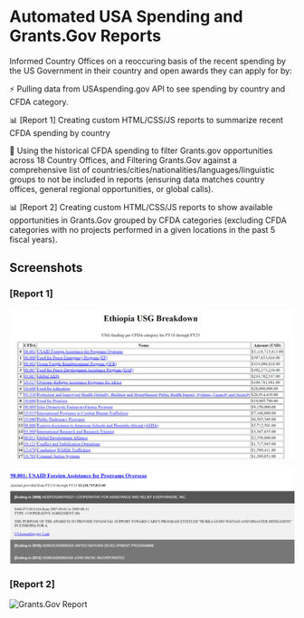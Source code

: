 # Automated USA Spending and Grants.Gov Reports

Informed Country Offices on a reoccuring basis of the recent spending by the US Government in their country and open awards they can apply for by:

⚡ Pulling data from USAspending.gov API to see spending by country and CFDA category.

📊 [Report 1] Creating custom HTML/CSS/JS reports to summarize recent CFDA spending by country

🔎 Using the historical CFDA spending to filter Grants.gov opportunities across 18 Country Offices, and Filtering Grants.Gov against a comprehensive list of countries/cities/nationalities/languages/linguistic groups to not be included in reports (ensuring data matches country offices, general regional opportunities, or global calls).

📊 [Report 2] Creating custom HTML/CSS/JS reports to show available opportunities in Grants.Gov grouped by CFDA categories (excluding CFDA categories with no projects performed in a given locations in the past 5 fiscal years).

## Screenshots

### [Report 1]

![USAID Report](https://github.com/nzh2534/country_reports/blob/main/awards1.png)

![USAID Report](https://github.com/nzh2534/country_reports/blob/main/awards2.png)

### [Report 2]

![Grants.Gov Report](https://github.com/nzh2534/country_reports/blob/main/openopps.png)
